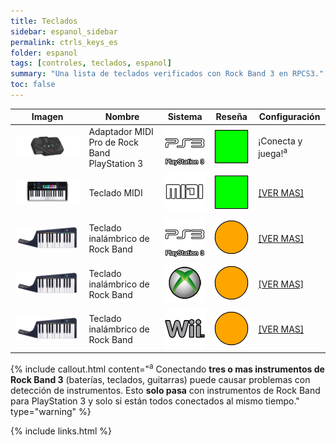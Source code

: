```yaml
---
title: Teclados
sidebar: espanol_sidebar
permalink: ctrls_keys_es
folder: espanol
tags: [controles, teclados, espanol]
summary: "Una lista de teclados verificados con Rock Band 3 en RPCS3."
toc: false
---
```


| Imagen | Nombre | Sistema | Reseña | Configuración |
|--|--|--|--|--|
|![Adaptador MIDI Pro de Rock Band](https://raw.githubusercontent.com/carlmylo/docu-rpcs3/gh-pages/images/instruments/list/drmmpaps3.png)  | Adaptador MIDI Pro de Rock Band PlayStation 3 | ![PlayStation 3](https://raw.githubusercontent.com/carlmylo/docu-rpcs3/gh-pages/images/instruments/plat/ps3.png) | ![Compatibilidad buena](https://raw.githubusercontent.com/carlmylo/docu-rpcs3/gh-pages/images/instruments/compat/great.png) | ¡Conecta y juega!<sup>a |
|[![Teclado MIDI](https://raw.githubusercontent.com/carlmylo/docu-rpcs3/gh-pages/images/instruments/list/promidi.png)](https://rb3pc.milohax.org/ctrls_keys_midi_es "Teclado MIDI") | Teclado MIDI | ![MIDI](https://raw.githubusercontent.com/carlmylo/docu-rpcs3/gh-pages/images/instruments/plat/midi.png) | ![Compatibilidad buena](https://raw.githubusercontent.com/carlmylo/docu-rpcs3/gh-pages/images/instruments/compat/great.png) |[[VER MAS]](https://rb3pc.milohax.org/ctrls_keys_midi_es) |
|[![Teclado inalámbrico de Rock Band para PlayStation 3](https://raw.githubusercontent.com/carlmylo/docu-rpcs3/gh-pages/images/instruments/list/prokeys.png)](https://rb3pc.milohax.org/ctrls_keys_ps3_es "Teclado inalámbrico de Rock Band") | Teclado inalámbrico de Rock Band | ![PlayStation 3](https://raw.githubusercontent.com/carlmylo/docu-rpcs3/gh-pages/images/instruments/plat/ps3.png) | ![Símbolo de compatibilidad adecuada](https://raw.githubusercontent.com/carlmylo/docu-rpcs3/gh-pages/images/instruments/compat/okay.png) |[[VER MAS]](https://rb3pc.milohax.org/ctrls_keys_ps3_es) |
|[![Teclado inalámbrico de Rock Band para Xbox 360](https://raw.githubusercontent.com/carlmylo/docu-rpcs3/gh-pages/images/instruments/list/prokeys.png)](https://rb3pc.milohax.org/ctrls_keys_360_es "Teclado inalámbrico de Rock Band") | Teclado inalámbrico de Rock Band | ![Xbox 360](https://raw.githubusercontent.com/carlmylo/docu-rpcs3/gh-pages/images/instruments/plat/360.png) | ![Símbolo de compatibilidad adecuada](https://raw.githubusercontent.com/carlmylo/docu-rpcs3/gh-pages/images/instruments/compat/okay.png) |[[VER MAS]](https://rb3pc.milohax.org/ctrls_keys_360_es) |
|[![Teclado inalámbrico de Rock Band para Nintendo Wii](https://raw.githubusercontent.com/carlmylo/docu-rpcs3/gh-pages/images/instruments/list/prokeys.png)](https://rb3pc.milohax.org/ctrls_keys_wii_es "Teclado inalámbrico de Rock Band") | Teclado inalámbrico de Rock Band | ![Nintendo Wii](https://raw.githubusercontent.com/carlmylo/docu-rpcs3/gh-pages/images/instruments/plat/wii.png) | ![Símbolo de compatibilidad adecuada](https://raw.githubusercontent.com/carlmylo/docu-rpcs3/gh-pages/images/instruments/compat/okay.png) |[[VER MAS]](https://rb3pc.milohax.org/ctrls_keys_wii_es) |

{% include callout.html content="<sup>a</sup> Conectando **tres o mas instrumentos de Rock Band 3** (baterías, teclados, guitarras) puede causar problemas con detección de instrumentos. Esto **solo pasa** con instrumentos de Rock Band para PlayStation 3 y solo si están todos conectados al mismo tiempo." type="warning" %} 

{% include links.html %}